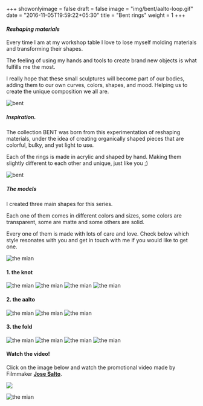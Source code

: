 +++
showonlyimage = false
draft = false
image = "img/bent/aalto-loop.gif"
date = "2016-11-05T19:59:22+05:30"
title = "Bent rings"
weight = 1
+++
<!--more-->

#### *Reshaping materials*

Every time I am at my workshop table I love to lose myself molding materials and transforming their shapes.

The feeling of using my hands and tools to create brand new objects is what fulfills me the most. 

I really hope that these small sculptures will become part of our bodies, adding them to our own curves, colors, shapes, and mood. Helping us to create the unique composition we all are.

![bent](/img/bent/knot-loop.gif)

##### *Inspiration.*

The collection BENT was born from this experimentation of reshaping materials, under the idea of creating organically shaped pieces that are colorful, bulky, and yet light to use.

Each of the rings is made in acrylic and shaped by hand. Making them slightly different to each other and unique, just like you ;)


![bent](/img/bent/bent_modelsv2.svg)

##### *The models*

I created three main shapes for this series. 

Each one of them comes in different colors and sizes, some colors are transparent, some are matte and some others are solid.

Every one of them is made with lots of care and love. Check below which style resonates with you and get in touch with me if you would like to get one.

![the mian](/img/bent/aalto-loop.gif)

#### 1. the knot

![the mian](/img/bent/the_knot.svg)
![the mian](/img/bent/knot.jpg)
![the mian](/img/bent/knot2.jpg)
![the mian](/img/bent/bent4.jpg)

#### 2. the aalto

![the mian](/img/bent/the_aalto.svg)
![the mian](/img/bent/aalto.jpg)
![the mian](/img/bent/aalto2.jpg)

#### 3. the fold

![the mian](/img/bent/the_fold.svg)
![the mian](/img/bent/the_fold2.jpg)
![the mian](/img/bent/the_fold3.jpg)
![the mian](/img/bent/the_fold.jpg)

#### Watch the video!

Click on the image below and watch the promotional video made by Filmmaker [**Jose Salto**](https://vimeo.com/josesalto).

[![](/img/bent/round_bent_small.gif)](https://www.vimeo.com/675367532)

![the mian](/img/bent/bent-gif-small.gif)

